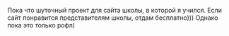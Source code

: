 Пока что шуточный проект для сайта школы, в которой я учился.
Если сайт понравится представителям школы, отдам бесплатно)))
Однако пока это только рофл)
